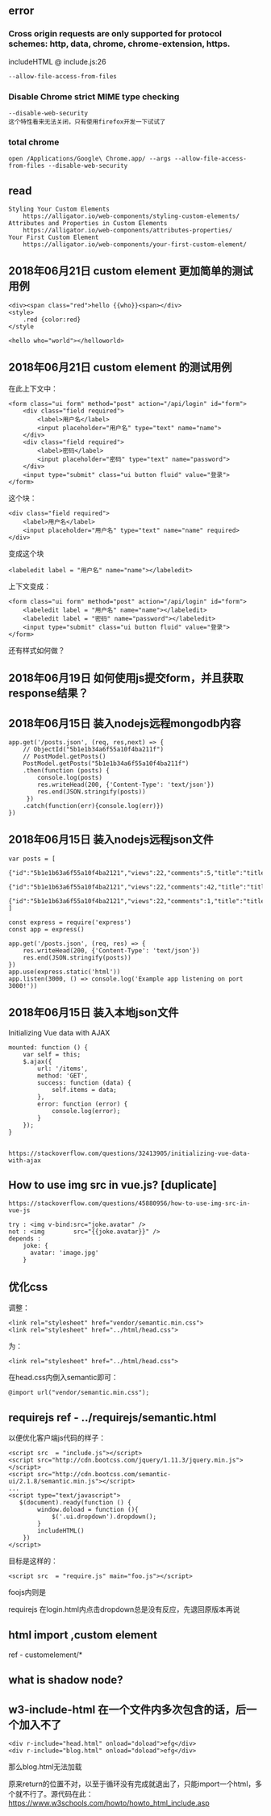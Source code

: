 ##  error 

### Cross origin requests are only supported for protocol schemes: http, data, chrome, chrome-extension, https.
includeHTML @ include.js:26

	--allow-file-access-from-files

### Disable Chrome strict MIME type checking

	--disable-web-security
	这个特性看来无法关闭，只有使用firefox开发一下试试了

### total chrome 

	open /Applications/Google\ Chrome.app/ --args --allow-file-access-from-files --disable-web-security

## read

	Styling Your Custom Elements 
		https://alligator.io/web-components/styling-custom-elements/
	Attributes and Properties in Custom Elements 
		https://alligator.io/web-components/attributes-properties/
	Your First Custom Element
		https://alligator.io/web-components/your-first-custom-element/
## 2018年06月21日 custom element 更加简单的测试用例

	<div><span class="red">hello {{who}}<span></div>
	<style>
		.red {color:red}
	</style

	<hello who="world"></helloworld>

## 2018年06月21日 custom element 的测试用例

在此上下文中：

  	<form class="ui form" method="post" action="/api/login" id="form">
		<div class="field required">
	        <label>用户名</label>
	        <input placeholder="用户名" type="text" name="name">
      	</div>
      	<div class="field required">
	        <label>密码</label>
	        <input placeholder="密码" type="text" name="password">
      	</div>
      	<input type="submit" class="ui button fluid" value="登录">
	</form>

这个块：

	<div class="field required">
        <label>用户名</label>
        <input placeholder="用户名" type="text" name="name" required>
  	</div>

变成这个块

	<labeledit label = "用户名" name="name"></labeledit>

上下文变成：

  	<form class="ui form" method="post" action="/api/login" id="form">
		<labeledit label = "用户名" name="name"></labeledit>
		<labeledit label = "密码" name="password"></labeledit>
      	<input type="submit" class="ui button fluid" value="登录">
	</form>

还有样式如何做？

## 2018年06月19日 如何使用js提交form，并且获取response结果？

## 2018年06月15日 装入nodejs远程mongodb内容

	app.get('/posts.json', (req, res,next) => {
		// ObjectId("5b1e1b34a6f55a10f4ba211f")
		// PostModel.getPosts()
		PostModel.getPosts("5b1e1b34a6f55a10f4ba211f")
	    .then(function (posts) {
	    	console.log(posts)
	     	res.writeHead(200, {'Content-Type': 'text/json'})
		    res.end(JSON.stringify(posts))
		 })
	    .catch(function(err){console.log(err)})
	})


## 2018年06月15日 装入nodejs远程json文件 

	var posts = [
		{"id":"5b1e1b63a6f55a10f4ba2121","views":22,"comments":5,"title":"title","content":"content","avatar":"avatar.png"},
	    {"id":"5b1e1b63a6f55a10f4ba2121","views":22,"comments":42,"title":"title","content":"content","avatar":"avatar.png"},
		{"id":"5b1e1b63a6f55a10f4ba2121","views":22,"comments":1,"title":"title","content":"content","avatar":"avatar.png"}
	]

	const express = require('express')
	const app = express()

	app.get('/posts.json', (req, res) => {
		res.writeHead(200, {'Content-Type': 'text/json'})
	    res.end(JSON.stringify(posts))
	})
	app.use(express.static('html'))
	app.listen(3000, () => console.log('Example app listening on port 3000!'))

## 2018年06月15日 装入本地json文件 

Initializing Vue data with AJAX

	mounted: function () {
	    var self = this;
	    $.ajax({
	        url: '/items',
	        method: 'GET',
	        success: function (data) {
	            self.items = data;
	        },
	        error: function (error) {
	            console.log(error);
	        }
	    });
	}


	https://stackoverflow.com/questions/32413905/initializing-vue-data-with-ajax

## How to use img src in vue.js? [duplicate]
	
	https://stackoverflow.com/questions/45880956/how-to-use-img-src-in-vue-js

	try : <img v-bind:src="joke.avatar" /> 
	not : <img 		  src="{{joke.avatar}}" /> 
	depends :
		joke: {
		  avatar: 'image.jpg'
		}

## 优化css

调整：

	<link rel="stylesheet" href="vendor/semantic.min.css">
	<link rel="stylesheet" href="../html/head.css">

为：

	<link rel="stylesheet" href="../html/head.css">

在head.css内倒入semantic即可：

	@import url("vendor/semantic.min.css");


## requirejs ref - ../requirejs/semantic.html

以便优化客户端js代码的样子：

	<script src  = "include.js"></script>
	<script src="http://cdn.bootcss.com/jquery/1.11.3/jquery.min.js"></script>
	<script src="http://cdn.bootcss.com/semantic-ui/2.1.8/semantic.min.js"></script>
	...
	<script type="text/javascript">
	   $(document).ready(function () {
		   	window.doload = function (){
				$('.ui.dropdown').dropdown();
			}
	   	  	includeHTML()
	    })
	</script>
目标是这样的：

	<script src  = "require.js" main="foo.js"></script>

foojs内则是


requirejs 在login.html内点击dropdown总是没有反应，先退回原版本再说


## html import ,custom element 

ref - customelement/*

## what is shadow node?

## w3-include-html 在一个文件内多次包含的话，后一个加入不了


	<div r-include="head.html" onload="doload">efg</div>
	<div r-include="blog.html" onload="doload">efg</div>

那么blog.html无法加载

原来return的位置不对，以至于循环没有完成就退出了，只能import一个html，多个就不行了。源代码在此：https://www.w3schools.com/howto/howto_html_include.asp

